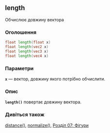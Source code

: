 ## length
Обчислює довжину вектора

### Оголошення
```glsl
float length(float x)  
float length(vec2 x)  
float length(vec3 x)  
float length(vec4 x)
```

### Параметри
**```x```** — вектор, довжину якого потрібно обчислити.

### Опис
**```length()```** повертає довжину вектора.

<div class="codeAndCanvas" data="../07/circle-making.frag"></div>

### Дивіться також
[distance()](/glossary/?lan=ua&search=distance), [normalize()](/glossary/?lan=ua&search=normalize), [Розділ 07: Фігури](/07/?lan=ua)

